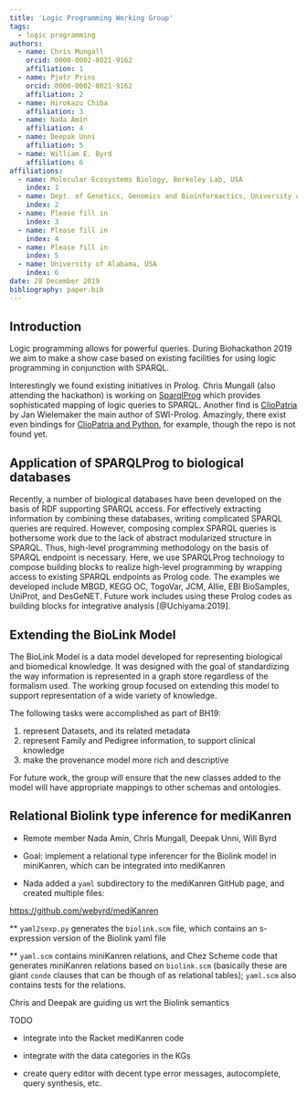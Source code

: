 ```yaml
---
title: 'Logic Programming Working Group'
tags:
  - logic programming
authors:
  - name: Chris Mungall
    orcid: 0000-0002-8021-9162
    affiliation: 1
  - name: Pjotr Prins
    orcid: 0000-0002-8021-9162
    affiliation: 2
  - name: Hirokazu Chiba
    affiliation: 3
  - name: Nada Amin
    affiliation: 4
  - name: Deepak Unni
    affiliation: 5
  - name: William E. Byrd
    affiliation: 6
affiliations:
  - name: Molecular Ecosystems Biology, Berkeley Lab, USA
    index: 1
  - name: Dept. of Genetics, Genomics and Bioinformactics, University of Tennessee Health Science Center, Memphis, Tennessee, USA
    index: 2
  - name: Please fill in
    index: 3
  - name: Please fill in
    index: 4
  - name: Please fill in
    index: 5
  - name: University of Alabama, USA
    index: 6
date: 28 December 2019
bibliography: paper.bib
---
```


## Introduction

Logic programming allows for powerful queries. During Biohackathon 2019 we aim to make a show case
based on existing facilities for using logic programming in conjunction with SPARQL.

Interestingly we found existing initiatives in Prolog. Chris Mungall (also attending the hackathon)
is working on [SparqlProg](https://github.com/cmungall/sparqlprog) which provides sophisticated
mapping of logic queries to SPARQL. Another find is [ClioPatria](http://www.semantic-web-journal.net/system/files/swj1074.pdf) by Jan Wielemaker the main author of SWI-Prolog. Amazingly, there exist even bindings for [ClioPatria and Python](http://wi.hwtk.de/WLP2018/Papers/WLP_2018_paper_4.pdf), for example, though the repo is not found yet.

## Application of SPARQLProg to biological databases

Recently, a number of biological databases have been developed on the basis of RDF supporting SPARQL access. For effectively extracting information by combining these databases, writing complicated SPARQL queries are required. However, composing complex SPARQL queries is bothersome work due to the lack of abstract modularized structure in SPARQL. Thus, high-level programming methodology on the basis of SPARQL endpoint is necessary.
Here, we use SPARQLProg technology to compose building blocks to realize high-level programming by wrapping access to existing SPARQL endpoints as Prolog code. The examples we developed include MBGD, KEGG OC, TogoVar, JCM, Allie, EBI BioSamples, UniProt, and DesGeNET. Future work includes using these Prolog codes as building blocks for integrative analysis [@Uchiyama:2019].

## Extending the BioLink Model

The BioLink Model is a data model developed for representing biological and biomedical knowledge. It was designed with the goal of standardizing the way information is represented in a graph store regardless of the formalism used. The working group focused on extending this model to support representation of a wide variety of knowledge.

The following tasks were accomplished as part of BH19:
1) represent Datasets, and its related metadata
2) represent Family and Pedigree information, to support clinical knowledge
3) make the provenance model more rich and descriptive

For future work, the group will ensure that the new classes added to the model will have appropriate mappings to other schemas and ontologies.



##  Relational Biolink type inference for mediKanren

* Remote member Nada Amin, Chris Mungall, Deepak Unni, Will Byrd

* Goal: implement a relational type inferencer for the Biolink model in miniKanren, which can be integrated into mediKanren

* Nada added a `yaml` subdirectory to the mediKanren GitHub page, and created multiple files:

https://github.com/webyrd/mediKanren

** `yaml2sexp.py` generates the `biolink.scm` file, which contains an s-expression version of the Biolink yaml file

** `yaml.scm` contains miniKanren relations, and Chez Scheme code that generates miniKanren relations based on `biolink.scm` (basically these are giant `conde` clauses that can be though of as relational tables);  `yaml.scm` also contains tests for the relations.

Chris and Deepak are guiding us wrt the Biolink semantics

TODO

* integrate into the Racket mediKanren code

* integrate with the data categories in the KGs

* create query editor with decent type error messages, autocomplete, query synthesis, etc.
